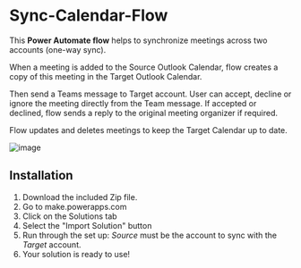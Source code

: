 # Sync-Calendar-Flow

This **Power Automate flow** helps to synchronize meetings across two accounts (one-way sync).

When a meeting is added to the Source Outlook Calendar, flow creates a copy of this meeting in the Target Outlook Calendar.

Then send a Teams message to Target account. User can accept, decline or ignore the meeting directly from the Team message. If accepted or declined, flow sends a reply to the original meeting organizer if required.

Flow updates and deletes meetings to keep the Target Calendar up to date.

![image](https://user-images.githubusercontent.com/22662809/128931960-d9435bff-84ba-4c63-a436-2109d2d3f81f.png)

## Installation

1.  Download the included Zip file.
2.  Go to make.powerapps.com 
3.  Click on the Solutions tab
4.  Select the "Import Solution" button
5.  Run through the set up: _Source_ must be the account to sync with the _Target_ account.
6.  Your solution is ready to use!
